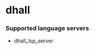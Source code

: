 <!--- THIS DOCUMENT IS AUTOMATICALLY GENERATED, DON'T EDIT IT -->
# dhall

### Supported language servers

- dhall_lsp_server
